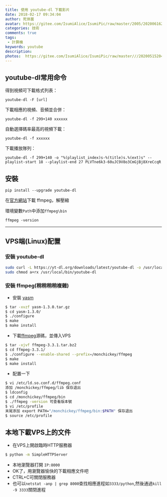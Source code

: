 ```yaml
---
title: 使用 youtube-dl 下載影片
date: 2018-02-17 09:34:04
author: 死体菌
avatar: https://gitee.com/IsumiAlice/IsumiPic/raw/master/2005/20200616222058.jpg
categories: 技術
comments: true
tags: 
 - 計算機
keywords: youtube
description:
photos:  https://gitee.com/IsumiAlice/IsumiPic/raw/master///20200515204625.jpg
---
```

## youtube-dl常用命令
得到視頻可下載格式列表：

```
youtube-dl -F [url]
```

下載相應的視頻、音頻並合併：

```
youtube-dl -f 299+140 xxxxxx
```

自動選擇碼率最高的視頻下載：

```
youtube-dl -f xxxxxx
```

下載播放隊列：
```
youtube-dl -f 299+140 -o "%(playlist_index)s-%(title)s.%(ext)s" --playlist-start 18 --playlist-end 27 PLVTne6k3-60uJC9V8o3CmGjBj8XreCcqR
```

## 安裝

```
pip install --upgrade youtube-dl
```

在[官方網站](https://link.jianshu.com/?t=https%3A%2F%2Fffmpeg.org%2Fdownload.html)下載 ffmpeg，解壓縮

環境變數`Path`中添加`ffmpeg\bin`

```
ffmpeg -version
```

---

## VPS端(Linux)配置

### 安裝 youtube-dl
```bash
sudo curl -L https://yt-dl.org/downloads/latest/youtube-dl -o /usr/local/bin/youtube-dl
sudo chmod a+rx /usr/local/bin/youtube-dl
```
### 安裝 ffmpeg(稍稍稍稍複雜)
- 安裝 [yasm](http://yasm.tortall.net/Download.html)
```bash
$ tar -xvzf yasm-1.3.0.tar.gz
$ cd yasm-1.3.0/
$ ./configure
$ make
$ make install
```
- 下載[ffmpeg](http://ffmpeg.org/)源碼，並傳入VPS
```bash
$ tar -xjvf ffmpeg-3.3.1.tar.bz2
$ cd ffmpeg-3.3.1/
$ ./configure --enable-shared --prefix=/monchickey/ffmpeg
$ make
$ make install
```
- 配置一下
```bash
$ vi /etc/ld.so.conf.d/ffmpeg.conf
添加 /monchickey/ffmpeg/lib 保存退出
$ ldconfig
$ cd /monchickey/ffmpeg/bin
$ ./ffmpeg -version 可查看版本號
$ vi /etc/profile
末尾添加 export PATH="/monchickey/ffmpeg/bin:$PATH" 保存退出
$ source /etc/profile
```

## 本地下載VPS上的文件
- 在VPS上開啟臨時HTTP服務器
```bash
$ python -m SimpleHTTPServer
```
- 本地瀏覽器打開 ``IP:8000``
- OK了，用瀏覽器愉快的下載相應文件吧
- CTRL+C可關閉服務器
- 也可以``netstat -anp | grep 8000``查找相應進程如``3333/python``,然後通過``kill -9 3333``關閉進程
